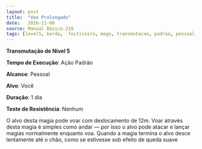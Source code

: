 ```yaml
---
layout: post
title:  "Voo Prolongado"
date:   2016-11-08
source: Manual Básico.219	
tags: [level5, bardo,  feiticeiro, mago, transmutacao, padrao, pessoal, voce, dia, nenhum]
---
```


**Transmutação de Nível 5**

**Tempo de Execução**: Ação Padrão

**Alcance**: Pessoal

**Alvo**: Você

**Duração**: 1 dia

**Teste de Resistência**: Nenhum

O alvo desta magia pode voar com deslocamento de 12m. 
Voar através desta magia é simples como andar — por isso o alvo pode atacar e lançar magias normalmente enquanto voa. 
Quando a magia termina o alvo desce lentamente até o chão, como se estivesse sob efeito de queda suave